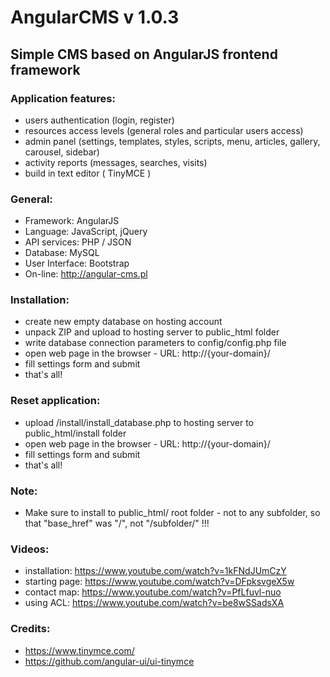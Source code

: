 # AngularCMS v 1.0.3

## Simple CMS based on AngularJS frontend framework

### Application features:
* users authentication (login, register)
* resources access levels (general roles and particular users access)
* admin panel (settings, templates, styles, scripts, menu, articles, gallery, carousel, sidebar)
* activity reports (messages, searches, visits)
* build in text editor ( TinyMCE )

### General:
* Framework: AngularJS
* Language: JavaScript, jQuery
* API services: PHP / JSON
* Database: MySQL
* User Interface: Bootstrap
* On-line: http://angular-cms.pl

### Installation:
* create new empty database on hosting account
* unpack ZIP and upload to hosting server to public_html folder
* write database connection parameters to config/config.php file
* open web page in the browser - URL: http://{your-domain}/
* fill settings form and submit
* that's all!

### Reset application:
* upload /install/install_database.php to hosting server to public_html/install folder
* open web page in the browser - URL: http://{your-domain}/
* fill settings form and submit
* that's all!

### Note:
* Make sure to install to public_html/ root folder - not to any subfolder, so that "base_href" was "/", not "/subfolder/" !!!

### Videos:
* installation: https://www.youtube.com/watch?v=1kFNdJUmCzY
* starting page: https://www.youtube.com/watch?v=DFpksvgeX5w
* contact map: https://www.youtube.com/watch?v=PfLfuvl-nuo
* using ACL: https://www.youtube.com/watch?v=be8wSSadsXA

### Credits:
* https://www.tinymce.com/
* https://github.com/angular-ui/ui-tinymce
